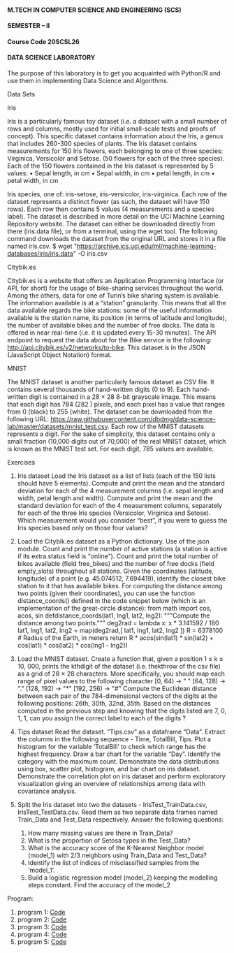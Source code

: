 #### M.TECH IN COMPUTER SCIENCE AND ENGINEERING (SCS) 
#### SEMESTER – II 
#### Course Code 20SCSL26 
#### DATA SCIENCE LABORATORY 

The purpose of this laboratory is to get you acquainted with Python/R and use them in implementing Data Science and Algorithms. 

Data Sets 

Iris

Iris is a particularly famous toy dataset (i.e. a dataset with a small number of rows and columns, mostly used for initial small-scale tests and proofs of concept). This specific dataset contains information about the Iris, a genus that includes 260-300 species of plants. The Iris dataset contains measurements for 150 Iris flowers, each belonging to one of three species: Virginica, Versicolor and Setose. (50 flowers for each of the three species). Each of the 150 flowers contained in the Iris dataset is represented by 5 values: 
• Sepal length, in cm 
• Sepal width, in cm 
• petal length, in cm 
• petal width, in cm 

Iris species, one of: iris-setose, iris-versicolor, iris-virginica. Each row of the dataset represents a distinct flower (as such, the dataset will have 150 rows). Each row then contains 5 values (4 measurements and a species label). The dataset is described in more detail on the UCI Machine Learning Repository website. The dataset can either be downloaded directly from there (iris.data file), or from a terminal, using the wget tool. The following command downloads the dataset from the original URL and stores it in a file named iris.csv. $ wget "https://archive.ics.uci.edu/ml/machine-learning-databases/iris/iris.data" -O iris.csv 

Citybik.es

Citybik.es is a website that offers an Application Programming Interface (or API, for short) for the usage of bike-sharing services throughout the world. Among the others, data for one of Turin’s bike sharing system is available. The information available is at a “station” granularity. This means that all the data available regards the bike stations: some of the useful information available is the station name, its position (in terms of latitude and longitude), the number of available bikes and the number of free docks. The data is offered in near real-time (i.e. it is updated every 15-30 minutes). The API endpoint to request the data about for the Bike service is the following: http://api.citybik.es/v2/networks/to-bike. This dataset is in the JSON (JavaScript Object Notation) format.

MNIST

 The MNIST dataset is another particularly famous dataset as CSV file. It contains several thousands of hand-written digits (0 to 9). Each hand-written digit is contained in a 28 × 28 8-bit grayscale image. This means that each digit has 784 (282 ) pixels, and each pixel has a value that ranges from 0 (black) to 255 (white). The dataset can be downloaded from the following URL: https://raw.githubusercontent.com/dbdmg/data-science-lab/master/datasets/mnist_test.csv. Each row of the MNIST datasets represents a digit. For the sake of simplicity, this dataset contains only a small fraction (10,000 digits out of 70,000) of the real MNIST dataset, which is known as the MNIST test set. For each digit, 785 values are available.

Exercises 

1. Iris dataset Load the Iris dataset as a list of lists (each of the 150 lists should have 5 elements). Compute and print the mean and the standard deviation for each of the 4 measurement columns (i.e. sepal length and width, petal length and width). Compute and print the mean and the standard deviation for each of the 4 measurement columns, separately for each of the three Iris species (Versicolor, Virginica and Setose). Which measurement would you consider “best”, if you were to guess the Iris species based only on those four values? 

2. Load the Citybik.es dataset as a Python dictionary. Use of the json module. Count and print the number of active stations (a station is active if its extra.status field is "online"). Count and print the total number of bikes available (field free_bikes) and the number of free docks (field empty_slots) throughout all stations. Given the coordinates (latitude, longitude) of a point (e.g. 45.074512, 7.694419), identify the closest bike station to it that has available bikes. For computing the distance among two points (given their coordinates), you can use the function distance_coords() defined in the code snippet below (which is an implementation of the great-circle distance): from math import cos, acos, sin defdistance_coords(lat1, lng1, lat2, lng2): """Compute the distance among two points.""" deg2rad = lambda x: x * 3.141592 / 180 lat1, lng1, lat2, lng2 = map(deg2rad,[ lat1, lng1, lat2, lng2 ]) R = 6378100 # Radius of the Earth, in meters return R * acos(sin(lat1) * sin(lat2) + cos(lat1) * cos(lat2) * cos(lng1 - lng2)) 

3. Load the MNIST dataset. Create a function that, given a position 1 ≤ k ≤ 10, 000, prints the kthdigit of the dataset (i.e. thekthrow of the csv file) as a grid of 28 × 28 characters. More specifically, you should map each range of pixel values to the following character [0, 64) → " " [64, 128) → "."  [128, 192) → "*" [192, 256) → "#" Compute the Euclidean distance between each pair of the 784-dimensional vectors of the digits at the following positions: 26th, 30th, 32nd, 35th. Based on the distances computed in the previous step and knowing that the digits listed are 7, 0, 1, 1, can you assign the correct label to each of the digits ? 

4. Tips dataset Read the dataset. “Tips.csv” as a dataframe “Data”. Extract the columns in the following sequence - Time, TotalBill, Tips. Plot a histogram for the variable ‘TotalBill’ to check which range has the highest frequency. Draw a bar chart for the variable “Day”. Identify the category with the maximum count. Demonstrate the data distributions using box, scatter plot, histogram, and bar chart on iris dataset. Demonstrate the correlation plot on iris dataset and perform exploratory visualization giving an overview of relationships among data with covariance analysis. 

5. Split the Iris dataset into two the datasets - IrisTest_TrainData.csv, IrisTest_TestData.csv. Read them as two separate data frames named Train_Data and Test_Data respectively. Answer the following questions:
   1. How many missing values are there in Train_Data?
   2. What is the proportion of Setosa types in the Test_Data?
   3. What is the accuracy score of the K-Nearest Neighbor model (model_1) with 2/3 neighbors using Train_Data and Test_Data?
   4. Identify the list of indices of misclassified samples from the ‘model_1’.
   5. Build a logistic regression model (model_2) keeping the modelling steps constant. Find the accuracy of the model_2

Program:

1. program 1: <a href="https://github.com/DhanyaJayanA/Basic-Programming/blob/main/DS_LAB_Program1.ipynb">Code</a>
2. program 2: <a href="https://github.com/DhanyaJayanA/Basic-Programming/blob/main/DS_Lab_Program_2.ipynb">Code</a>
3. program 3: <a href="https://github.com/DhanyaJayanA/Basic-Programming/blob/main/DS_Lab_program3.ipynb">Code</a>
4. program 4: <a href="https://github.com/DhanyaJayanA/Basic-Programming/blob/main/DS_Lab_Program_4%20(1).ipynb">Code</a>
5. program 5: <a href="https://github.com/DhanyaJayanA/Basic-Programming/blob/main/DS_Lab_Program5%20(1).ipynb">Code</a>

